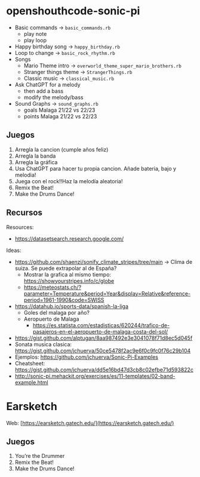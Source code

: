 # openshouthcode-sonic-pi

- Basic commands -> `basic_commands.rb`
	- play note
	- play loop
- Happy birthday song -> `happy_birthday.rb`
- Loop to change -> `basic_rock_rhythm.rb`
- Songs
	- Mario Theme intro -> `overworld_theme_super_mario_brothers.rb`
	- Stranger things theme -> `StrangerThings.rb`
	- Classic music -> `classical_music.rb`
- Ask ChatGPT for a melody
	- then add a bass
	- modify the melody/bass
- Sound Graphs -> `sound_graphs.rb`
	- goals Malaga 21/22 vs 22/23
	- points Malaga 21/22 vs 22/23


## Juegos
1. Arregla la cancion (cumple años feliz)
2. Arregla la banda
3. Arregla la gráfica
4. Usa ChatGPT para hacer tu propia cancion. Añade bateria, bajo y melodia!
5. Juega con el rock!!Haz la melodía aleatoria!
6. Remix the Beat!
7. Make the Drums Dance!


## Recursos

Resources:
- https://datasetsearch.research.google.com/

Ideas:
- https://github.com/shaenzi/sonify_climate_stripes/tree/main -> Clima de suiza. Se puede extrapolar al de España?
	- Mostrar la grafica al mismo tiempo: https://showyourstripes.info/c/globe
	- https://meteostats.ch/?parameter=Temperature&period=Year&display=Relative&reference-period=1961-1990&code=SWISS
- https://datahub.io/sports-data/spanish-la-liga
	- Goles del malaga por año?
  - Aeropuerto de Malaga
	  - https://es.statista.com/estadisticas/620244/trafico-de-pasajeros-en-el-aeropuerto-de-malaga-costa-del-sol/
- https://gist.github.com/alptugan/8aa987492e3e3041078f71d8ec5d045f
- Sonata musica clasica: https://gist.github.com/jchuerva/50ce5478f2ac9e6f0c9fc0f76c29b104
- Ejemplos: https://github.com/jchuerva/Sonic-Pi-Examples
- Cheatsheet: https://gist.github.com/jchuerva/dd5e16bd47d3cb8c02efbe71d593822c
- http://sonic-pi.mehackit.org/exercises/es/11-templates/02-band-example.html

# Earsketch

Web: [https://earsketch.gatech.edu/](https://earsketch.gatech.edu/)

## Juegos
1. You’re the Drummer
2. Remix the Beat!
3. Make the Drums Dance!
